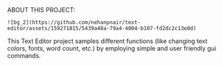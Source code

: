 ABOUT THIS PROJECT:


    ![bg_2](https://github.com/nehanpnair/text-editor/assets/159271815/5439a48a-79a4-4004-b107-fd2dc2c13e0d)    


This Text Editor project samples different functions (like changing text colors, fonts, word count, etc.) by employing simple and user friendly gui commands.
